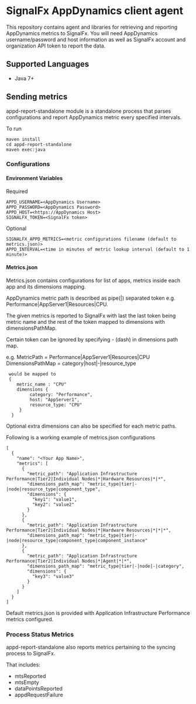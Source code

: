 # SignalFx AppDynamics client agent

This repository contains agent and libraries for retrieving and reporting AppDynamics metrics
to SignalFx. You will need AppDynamics username/password and host information as well as 
SignalFx account and organization API token to report the data.

## Supported Languages

* Java 7+

## Sending metrics

appd-report-standalone module is a standalone process that parses configurations and report
AppDynamics metric every specified intervals.

To run
```
maven install
cd appd-report-standalone
maven exec:java
```

### Configurations

#### Environment Variables

Required
```
APPD_USERNAME=<AppDynamics Username>
APPD_PASSWORD=<AppDynamics Password>
APPD_HOST=<https://AppDynamics Host>
SIGNALFX_TOKEN=<SignalFx token>
```

Optional
```
SIGNALFX_APPD_METRICS=<metric configurations filename (default to metrics.json)>
APPD_INTERVAL=<time in minutes of metric lookup interval (default to 1 minute)>
```

#### Metrics.json

Metrics.json contains configurations for list of apps, metrics inside each app and
its dimensions mapping.

AppDynamics metric path is described as pipe(|) separated token
e.g. Performance|AppServer1|Resources|CPU.

The given metrics is reported to SignalFx with last the last token being metric name and the rest
of the token mapped to dimensions with dimensionsPathMap.

Certain token can be ignored by specifying - (dash) in dimensions path map.

e.g. MetricPath = Performance|AppServer1|Resources|CPU
     DimensionsPathMap = category|host|-|resource_type

     would be mapped to
     {
        metric_name : "CPU"
        dimensions {
             category: "Performance",
             host: "AppServer1",
             resource_type: "CPU"
         }
      }
      
Optional extra dimensions can also be specified for each metric paths.

Following is a working example of metrics.json configurations
```
[
  {
    "name": "<Your App Name>",
    "metrics": [
      {
        "metric_path": "Application Infrastructure Performance|Tier2|Individual Nodes|*|Hardware Resources|*|*",
        "dimensions_path_map": "metric_type|tier|-|node|resource_type|component_type",
        "dimensions": {
          "key1": "value1",
          "key2": "value2"
        }
      },
      {
        "metric_path": "Application Infrastructure Performance|Tier2|Individual Nodes|*|Hardware Resources|*|*|*",
        "dimensions_path_map": "metric_type|tier|-|node|resource_type|component_type|component_instance"
      },
      {
        "metric_path": "Application Infrastructure Performance|Tier2|Individual Nodes|*|Agent|*|*",
        "dimensions_path_map": "metric_type|tier|-|node|-|category",
        "dimensions": {
          "key3": "value3"
        }
      }
    ]
  }
]
```

Default metrics.json is provided with Application Infrastructure Performance metrics configured.


### Process Status Metrics

appd-report-standalone also reports metrics pertaining to the syncing process to SignalFx.

That includes:
- mtsReported
- mtsEmpty
- dataPointsReported
- appdRequestFailure
